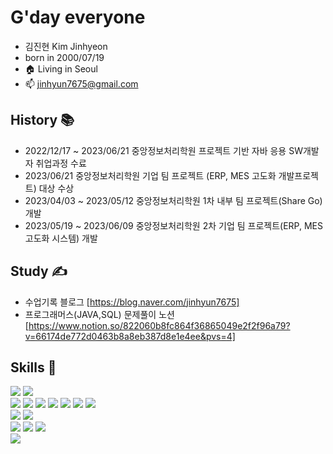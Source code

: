 # G'day everyone
 - 김진현 Kim Jinhyeon 
 - born in 2000/07/19
 - 🏠 Living in Seoul
 - 📫 jinhyun7675@gmail.com 
 

## History 📚
- 2022/12/17 ~ 2023/06/21 중앙정보처리학원 프로젝트 기반 자바 응용 SW개발자 취업과정 수료 <br>
- 2023/06/21 중앙정보처리학원 기업 팀 프로젝트 (ERP, MES 고도화 개발프로젝트) 대상 수상  <br>
- 2023/04/03 ~ 2023/05/12 중앙정보처리학원 1차 내부 팀 프로젝트(Share Go) 개발 
- 2023/05/19 ~ 2023/06/09 중앙정보처리학원 2차 기업 팀 프로젝트(ERP, MES고도화 시스템) 개발 <br>

## Study ✍️
- 수업기록 블로그  [https://blog.naver.com/jinhyun7675] <br>
- 프로그래머스(JAVA,SQL) 문제풀이 노션 [https://www.notion.so/822060b8fc864f36865049e2f2f96a79?v=66174de772d0463b8a8eb387d8e1e4ee&pvs=4] <br>

## Skills 💪
<div>
	  <img src="https://img.shields.io/badge/eclipse-2C2255?style=flat&logo=eclipseide&logoColor=white" />
          <img src="https://img.shields.io/badge/sts3-2C2255?style=flat&logo=sts3&logoColor=white" /> <br>
	  <img src="https://img.shields.io/badge/Java-007396?style=flat&logo=Java&logoColor=white" /> 
	  <img src="https://img.shields.io/badge/JSP-EAEAEA?style=flat&logo=JSP&logoColor=white">
	  <img src="https://img.shields.io/badge/html5-E34F26?style=flat&logo=html5&logoColor=white"> 
	  <img src="https://img.shields.io/badge/css3-1572B6?style=flat&logo=css3&logoColor=white"> 
	  <img src="https://img.shields.io/badge/javascript-F7DF1E?style=flat&logo=javascript&logoColor=black"> 
	  <img src="https://img.shields.io/badge/jquery-0769AD?style=flat&logo=jquery&logoColor=white">
	  <img src="https://img.shields.io/badge/ajax-0769AD?style=flat&logo=ajax&logoColor=white"><br>
 	  <img src="https://img.shields.io/badge/oracle-F80000?style=flat&logo=oracle&logoColor=white"> 
  	  <img src="https://img.shields.io/badge/mysql-4479A1?style=flat&logo=mysql&logoColor=white">  <br>
 	  <img src="https://img.shields.io/badge/SpringBoot-6DB33F?style=flat&logo=SpringBoot&logoColor=white"> 
	  <img src="https://img.shields.io/badge/MyBatis-5D5D5D?style=flat&logo=MyBatis&logoColor=white"> 
	  <img src="https://img.shields.io/badge/JPA-5D5D5D?style=flat&logo=JPA&logoColor=white"> <br>
	  <img src="https://img.shields.io/badge/github-181717?style=flat&logo=github&logoColor=white">

</div>



